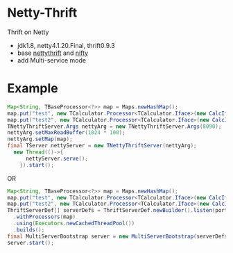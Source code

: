 Netty-Thrift
=====
Thrift on Netty
* jdk1.8, netty4.1.20.Final, thrift0.9.3
* base [nettythrift](https://github.com/houkx/nettythrift) and [nifty](https://github.com/facebook/nifty)
* add Multi-service mode

Example
=====
```Java
Map<String, TBaseProcessor<?>> map = Maps.newHashMap();
map.put("test", new TCalculator.Processor<TCalculator.Iface>(new CalcIfaceImpl()));	
map.put("test2", new TCalculator.Processor<TCalculator.Iface>(new CalcIfaceImpl()));
TNettyThriftServer.Args nettyArg = new TNettyThriftServer.Args(8090);
nettyArg.setMaxReadBuffer(1024 * 100);
nettyArg.setMap(map);
final TServer nettyServer = new TNettyThriftServer(nettyArg);
  new Thread(()->{
	  nettyServer.serve();
	}).start();
```
OR
```Java
Map<String, TBaseProcessor<?>> map = Maps.newHashMap();
map.put("test", new TCalculator.Processor<TCalculator.Iface>(new CalcIfaceImpl()));	
map.put("test2", new TCalculator.Processor<TCalculator.Iface>(new CalcIfaceImpl()));
ThriftServerDef[] serverDefs = ThriftServerDef.newBuilder().listen(port)
  .withProcessors(map)
  .using(Executors.newCachedThreadPool())
  .builds();
final MultiServerBootstrap server = new MultiServerBootstrap(serverDefs, 8089, TimeUnit.SECONDS.toMillis(15));
server.start();	
```
